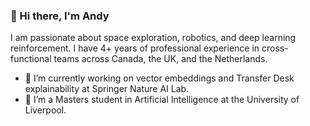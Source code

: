 ### 👋 Hi there, I'm Andy 

I am passionate about space exploration, robotics, and deep learning reinforcement. I have 4+ years of professional experience in cross-functional teams across Canada, the UK, and the Netherlands. 

- 🔭 I’m currently working on vector embeddings and Transfer Desk explainability at Springer Nature AI Lab.
- 🌱 I’m a Masters student in Artificial Intelligence at the University of Liverpool.

<!--
**AndyMDH/AndyMDH** is a ✨ _special_ ✨ repository because its `README.md` (this file) appears on your GitHub profile.

Here are some ideas to get you started:

- 🔭 I’m currently working on ...
- 🌱 I’m currently learning ...
- 👯 I’m looking to collaborate on ...
- 🤔 I’m looking for help with ...
- 💬 Ask me about ...
- 📫 How to reach me: ...
- 😄 Pronouns: ...
- ⚡ Fun fact: ...
-->
